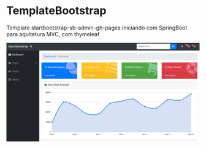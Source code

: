 # TemplateBootstrap
Template startbootstrap-sb-admin-gh-pages iniciando com SpringBoot para aquitetura MVC, com thymeleaf 


<img src="https://raw.githubusercontent.com/alanvianaa/TemplateBootstrap/master/admin.png" />
